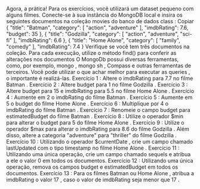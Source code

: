 Agora, a prática!
Para os exercícios, você utilizará um dataset pequeno com alguns filmes.
Conecte-se à sua instância do MongoDB local e insira os seguintes documentos na coleção movies do banco de dados class :
Copiar
{
  "title": "Batman",
  "category": [ "action", "adventure" ],
  "imdbRating": 7.6,
  "budget": 35
},
{
  "title": "Godzilla",
  "category": [ "action", "adventure", "sci-fi" ],
  "imdbRating": 6.6
},
{
  "title": "Home Alone",
  "category": [ "family", "comedy" ],
  "imdbRating": 7.4
}
Verifique se você tem três documentos na coleção.
Para cada execução, utilize o método find() para conferir as alterações nos documentos
O MongoDb possui diversas ferramentas, como, por exemplo, mongo , mongo sh , Compass e outras ferramentas de terceiros. Você pode utilizar o que achar melhor para executar as queries , o importante é realizá-las.
Exercício 1 : Altere o imdbRating para 7.7 no filme Batman .
Exercício 2 : Altere budget para 1 no filme Godzilla .
Exercício 3 : Altere budget para 15 e imdbRating para 5.5 no filme Home Alone .
Exercício 4 : Aumente em 2 o imdbRating do filme Batman .
Exercício 5 : Aumente em 5 o budget do filme Home Alone .
Exercício 6 : Multiplique por 4 o imdbRating do filme Batman .
Exercício 7 : Renomeie o campo budget para estimatedBudget do filme Batman .
Exercício 8 : Utilize o operador $min para alterar o budget para 5 do filme Home Alone .
Exercício 9 : Utilize o operador $max para alterar o imdbRating para 8.6 do filme Godzilla . Além disso, altere a categoria "adventure" para "thriller" do filme Godzilla .
Exercício 10 : Utilizando o operador $currentDate , crie um campo chamado lastUpdated com o tipo timestamp no filme Home Alone .
Exercício 11 : Utilizando uma única operação, crie um campo chamado sequels e atribua a ele o valor 0 em todos os documentos.
Exercício 12 : Utilizando uma única operação, remova os campos budget e estimatedBudget em todos os documentos.
Exercício 13 : Para os filmes Batman ou Home Alone , atribua a imdbRating o valor 17 , caso o valor de imdbRating seja menor que 17 .

